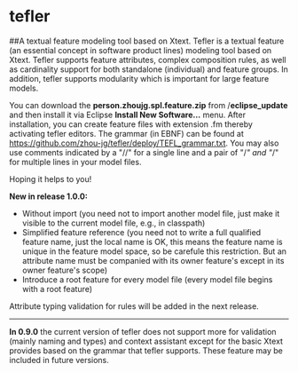 # tefler
##A textual feature modeling tool based on Xtext.
Tefler is a textual feature (an essential concept in software product lines) modeling tool based on Xtext. Tefler supports feature attributes, complex composition rules, as well as cardinality support for both standalone (individual) and feature groups. In addition, tefler supports modularity which is important for large feature models.

You can download the __person.zhoujg.spl.feature.zip__ from /__eclipse_update__ and then install it via Eclipse __Install New Software...__ menu. After installation, you can 
create feature files with extension .fm thereby activating tefler editors. The grammar (in EBNF) can be found at https://github.com/zhou-jg/tefler/deploy/TEFL_grammar.txt.
You may also use comments indicated by a "//" for a single line and a pair of "/*" and "*/" for multiple lines in your model files.

Hoping it helps to you!

__New in release 1.0.0:__
* Without import (you need not to import another model file, just make it visible to the current model file, e.g., in classpath)
* Simplified feature reference (you need not to write a full qualified feature name, just the local name is OK, this means the feature name is unique in the feature model space, so be carefule this restriction. But an attribute name must be companied with its owner feature's except in its owner feature's scope)
* Introduce a root feature for every model file (every model file begins with a root feature)

Attribute typing validation for rules will be added in the next release.

----
__In 0.9.0__
the current version of tefler does not support more for validation (mainly naming and types) and context assistant except
for the basic Xtext provides based on the grammar that tefler supports. These feature may be included in future versions. 


